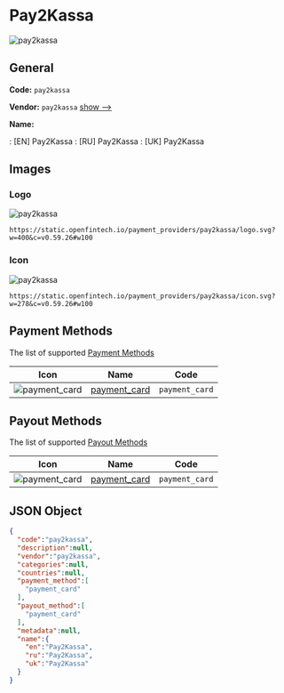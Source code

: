 
# Pay2Kassa 
![pay2kassa](https://static.openfintech.io/payment_providers/pay2kassa/logo.svg?w=400&c=v0.59.26#w100)  

## General 
 
**Code:** `pay2kassa` 
 
**Vendor:** `pay2kassa` [show -->](/vendors/pay2kassa/) 
 
**Name:** 
 
:	[EN] Pay2Kassa 
:	[RU] Pay2Kassa 
:	[UK] Pay2Kassa 
 

## Images 

### Logo 
 
![pay2kassa](https://static.openfintech.io/payment_providers/pay2kassa/logo.svg?w=400&c=v0.59.26#w100)  

```
https://static.openfintech.io/payment_providers/pay2kassa/logo.svg?w=400&c=v0.59.26#w100
```  

### Icon 
 
![pay2kassa](https://static.openfintech.io/payment_providers/pay2kassa/icon.svg?w=278&c=v0.59.26#w100)  

```
https://static.openfintech.io/payment_providers/pay2kassa/icon.svg?w=278&c=v0.59.26#w100
```  

## Payment Methods 
 
The list of supported [Payment Methods](/payment-methods/) 

|Icon|Name|Code| 
|:---:|:---:|:---:| 
|![payment_card](https://static.openfintech.io/payment_methods/payment_card/icon.svg?w=278&c=v0.59.26#w100) |[payment_card](/payment-methods/payment_card/)|`payment_card`| 
 

## Payout Methods 
 
The list of supported [Payout Methods](/payout-methods/) 

|Icon|Name|Code| 
|:---:|:---:|:---:| 
|![payment_card](https://static.openfintech.io/payout_methods/payment_card/icon.svg?w=278&c=v0.59.26#w40) |[payment_card](payout-methodspayment_card/)|`payment_card`| 
 

## JSON Object 

```json
{
  "code":"pay2kassa",
  "description":null,
  "vendor":"pay2kassa",
  "categories":null,
  "countries":null,
  "payment_method":[
    "payment_card"
  ],
  "payout_method":[
    "payment_card"
  ],
  "metadata":null,
  "name":{
    "en":"Pay2Kassa",
    "ru":"Pay2Kassa",
    "uk":"Pay2Kassa"
  }
}
```  
